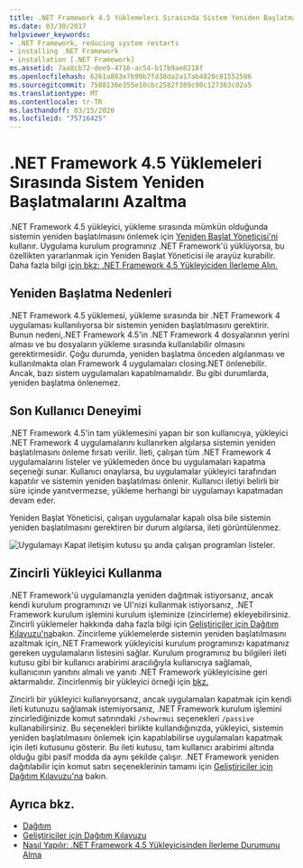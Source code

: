 ```yaml
---
title: .NET Framework 4.5 Yüklemeleri Sırasında Sistem Yeniden Başlatmalarını Azaltma
ms.date: 03/30/2017
helpviewer_keywords:
- .NET Framework, reducing system restarts
- installing .NET Framework
- installation [.NET Framework]
ms.assetid: 7aa8cb72-dee9-4716-ac54-b17b9ae8218f
ms.openlocfilehash: 6261a883e7b99b7fd38da2a17ab4820c81552506
ms.sourcegitcommit: 7588136e355e10cbc2582f389c90c127363c02a5
ms.translationtype: MT
ms.contentlocale: tr-TR
ms.lasthandoff: 03/15/2020
ms.locfileid: "75716425"
---
```

# <a name="reducing-system-restarts-during-net-framework-45-installations"></a>.NET Framework 4.5 Yüklemeleri Sırasında Sistem Yeniden Başlatmalarını Azaltma
.NET Framework 4.5 yükleyici, yükleme sırasında mümkün olduğunda sistemin yeniden başlatılmasını önlemek için [Yeniden Başlat Yöneticisi'ni](/windows/win32/rstmgr/about-restart-manager) kullanır. Uygulama kurulum programınız .NET Framework'ü yüklüyorsa, bu özellikten yararlanmak için Yeniden Başlat Yöneticisi ile arayüz kurabilir. Daha fazla bilgi [için bkz: .NET Framework 4.5 Yükleyiciden İlerleme Alın.](how-to-get-progress-from-the-dotnet-installer.md)  
  
## <a name="reasons-for-a-restart"></a>Yeniden Başlatma Nedenleri  
 .NET Framework 4.5 yüklemesi, yükleme sırasında bir .NET Framework 4 uygulaması kullanılıyorsa bir sistemin yeniden başlatılmasını gerektirir. Bunun nedeni,.NET Framework 4.5'in .NET Framework 4 dosyalarının yerini alması ve bu dosyaların yükleme sırasında kullanılabilir olmasını gerektirmesidir. Çoğu durumda, yeniden başlatma önceden algılanması ve kullanılmakta olan Framework 4 uygulamaları closing.NET önlenebilir. Ancak, bazı sistem uygulamaları kapatılmamalıdır. Bu gibi durumlarda, yeniden başlatma önlenemez.  
  
## <a name="end-user-experience"></a>Son Kullanıcı Deneyimi  
 .NET Framework 4.5'in tam yüklemesini yapan bir son kullanıcıya, yükleyici .NET Framework 4 uygulamalarını kullanırken algılarsa sistemin yeniden başlatılmasını önleme fırsatı verilir. İleti, çalışan tüm .NET Framework 4 uygulamalarını listeler ve yüklemeden önce bu uygulamaları kapatma seçeneği sunar. Kullanıcı onaylarsa, bu uygulamalar yükleyici tarafından kapatılır ve sistemin yeniden başlatılması önlenir. Kullanıcı iletiyi belirli bir süre içinde yanıtvermezse, yükleme herhangi bir uygulamayı kapatmadan devam eder.  
  
 Yeniden Başlat Yöneticisi, çalışan uygulamalar kapalı olsa bile sistemin yeniden başlatılmasını gerektiren bir durum algılarsa, ileti görüntülenmez.  
  
 ![Uygulamayı Kapat iletişim kutusu şu anda çalışan programları listeler.](./media/reducing-system-restarts/close-application-dialog.png)  
  
## <a name="using-a-chained-installer"></a>Zincirli Yükleyici Kullanma  
 .NET Framework'ü uygulamanızla yeniden dağıtmak istiyorsanız, ancak kendi kurulum programınızı ve UI'nizi kullanmak istiyorsanız, .NET Framework kurulum işlemini kurulum işleminize (zincirleme) ekleyebilirsiniz. Zincirli yüklemeler hakkında daha fazla bilgi için [Geliştiriciler için Dağıtım Kılavuzu'na](deployment-guide-for-developers.md)bakın. Zincirleme yüklemelerde sistemin yeniden başlatılmasını azaltmak için,.NET Framework yükleyicisi kurulum programınızı kapatmanız gereken uygulamaların listesini sağlar. Kurulum programınız bu bilgileri ileti kutusu gibi bir kullanıcı arabirimi aracılığıyla kullanıcıya sağlamalı, kullanıcının yanıtını almalı ve yanıtı .NET Framework yükleyicisine geri aktarmalıdır. Zincirlenmiş bir yükleyici örneği için [bkz.](how-to-get-progress-from-the-dotnet-installer.md)  
  
 Zincirli bir yükleyici kullanıyorsanız, ancak uygulamaları kapatmak için kendi ileti kutunuzu sağlamak istemiyorsanız, .NET Framework kurulum işlemini zincirlediğinizde komut satırındaki `/showrmui` seçenekleri `/passive` kullanabilirsiniz. Bu seçenekleri birlikte kullandığınızda, yükleyici, sistemin yeniden başlatılmasını önlemek için kapatılabilirse uygulamaları kapatmak için ileti kutusunu gösterir. Bu ileti kutusu, tam kullanıcı arabirimi altında olduğu gibi pasif modda da aynı şekilde çalışır. .NET Framework yeniden dağıtılabilir için komut satırı seçeneklerinin tamamı için [Geliştiriciler için Dağıtım Kılavuzu'na](deployment-guide-for-developers.md) bakın.  
  
## <a name="see-also"></a>Ayrıca bkz.

- [Dağıtım](index.md)
- [Geliştiriciler için Dağıtım Kılavuzu](deployment-guide-for-developers.md)
- [Nasıl Yapılır: .NET Framework 4.5 Yükleyicisinden İlerleme Durumunu Alma](how-to-get-progress-from-the-dotnet-installer.md)
